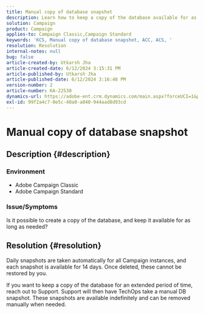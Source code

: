 ```yaml
---
title: Manual copy of database snapshot
description: Learn how to keep a copy of the database available for as long as needed in Adobe Campaign Classic.
solution: Campaign
product: Campaign
applies-to: Campaign Classic,Campaign Standard
keywords: 'KCS, Manual copy of database snapshot, ACC, ACS, '
resolution: Resolution
internal-notes: null
bug: false
article-created-by: Utkarsh Jha
article-created-date: 6/12/2024 3:15:31 PM
article-published-by: Utkarsh Jha
article-published-date: 6/12/2024 3:16:48 PM
version-number: 2
article-number: KA-22530
dynamics-url: https://adobe-ent.crm.dynamics.com/main.aspx?forceUCI=1&pagetype=entityrecord&etn=knowledgearticle&id=da4e8c96-ce28-ef11-840a-00224808decd
exl-id: 99f2a4c7-0e5c-40a0-a840-944aad8d93cd
---
```

# Manual copy of database snapshot

## Description {#description}


### Environment

- Adobe Campaign Classic
- Adobe Campaign Standard


### Issue/Symptoms

Is it possible to create a copy of the database, and keep it available for as long as needed?


## Resolution {#resolution}


Daily snapshots are taken automatically for all Campaign instances, and each snapshot is available for 14 days. Once deleted, these cannot be restored by you.

If you want to keep a copy of the database for an extended period of time, reach out to Support. Support will then have TechOps take a manual DB snapshot. These snapshots are available indefinitely and can be removed manually when needed.
